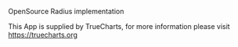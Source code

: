 OpenSource Radius implementation

This App is supplied by TrueCharts, for more information please visit https://truecharts.org

